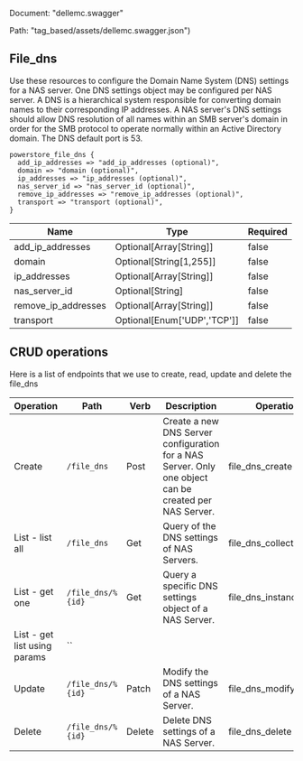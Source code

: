 Document: "dellemc.swagger"


Path: "tag_based/assets/dellemc.swagger.json")

## File_dns

Use these resources to configure the Domain Name System (DNS) settings for a NAS server. One DNS settings object may be configured per NAS server. A DNS is a hierarchical system responsible for converting domain names to their corresponding IP addresses. A NAS server\'s DNS settings should allow DNS resolution of all names within an SMB server\'s domain in order for the SMB protocol to operate normally within an Active Directory domain. The DNS default port is 53.

```puppet
powerstore_file_dns {
  add_ip_addresses => "add_ip_addresses (optional)",
  domain => "domain (optional)",
  ip_addresses => "ip_addresses (optional)",
  nas_server_id => "nas_server_id (optional)",
  remove_ip_addresses => "remove_ip_addresses (optional)",
  transport => "transport (optional)",
}
```

| Name        | Type           | Required       |
| ------------- | ------------- | ------------- |
|add_ip_addresses | Optional[Array[String]] | false |
|domain | Optional[String[1,255]] | false |
|ip_addresses | Optional[Array[String]] | false |
|nas_server_id | Optional[String] | false |
|remove_ip_addresses | Optional[Array[String]] | false |
|transport | Optional[Enum['UDP','TCP']] | false |



## CRUD operations

Here is a list of endpoints that we use to create, read, update and delete the file_dns

| Operation | Path | Verb | Description | OperationID |
| ------------- | ------------- | ------------- | ------------- | ------------- |
|Create|`/file_dns`|Post|Create a new DNS Server configuration for a NAS Server. Only one object can be created per NAS Server.|file_dns_create|
|List - list all|`/file_dns`|Get|Query of the DNS settings of NAS Servers.|file_dns_collection_query|
|List - get one|`/file_dns/%{id}`|Get|Query a specific DNS settings object of a NAS Server.|file_dns_instance_query|
|List - get list using params|``||||
|Update|`/file_dns/%{id}`|Patch|Modify the DNS settings of a NAS Server.|file_dns_modify|
|Delete|`/file_dns/%{id}`|Delete|Delete DNS settings of a NAS Server.|file_dns_delete|
